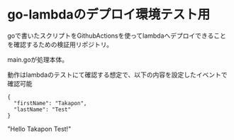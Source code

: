 # go-lambdaのデプロイ環境テスト用
goで書いたスクリプトをGithubActionsを使ってlambdaへデプロイできることを確認するための検証用リポジトリ。

main.goが処理本体。

動作はlambdaのテストにて確認する想定で、以下の内容を設定したイベントで確認可能
```
{
  "firstName": "Takapon",
  "lastName": "Test"
}
```
"Hello Takapon Test!"
